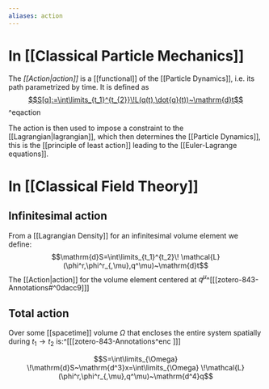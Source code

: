 ```yaml
---
aliases: action
---
```


# In [[Classical Particle Mechanics]]
The *[[Action|action]]* is a [[functional]] of the [[Particle Dynamics]], i.e. its path parametrized by time. It is defined as
[
$$S[q]:=\int\limits_{t_1}^{t_{2}}\!L(q(t),\dot{q}(t))~\mathrm{d}t$$](zotero-843-Annotations#^4370de)^eqaction

The action is then used to impose a constraint to the [[Lagrangian|lagrangian]], which then determines the [[Particle Dynamics]], this is the [[principle of least action]] leading to the [[Euler-Lagrange equations]].


# In [[Classical Field Theory]]
## Infinitesimal action 
From a [[Lagrangian Density]] for an infinitesimal volume element we define:
$$\mathrm{d}S=\int\limits_{t_1}^{t_2}\! \mathcal{L}(\phi^r,\phi^r_{,\mu},q^\mu)~\mathrm{d}t$$
The [[Action|action]] for the volume element centered at $q^\mu$^[[[zotero-843-Annotations#^0dacc9]]]

## Total action 
Over some [[spacetime]] volume $\Omega$ that encloses the entire system spatially during $t_1 \rightarrow t_2$ is:^[[[zotero-843-Annotations^enc  ]]]


$$S=\int\limits_{\Omega} \!\mathrm{d}S~\mathrm{d^3}x=\int\limits_{\Omega} \!\mathcal{L}(\phi^r,\phi^r_{,\mu},q^\mu)~\mathrm{d^4}q$$

### 